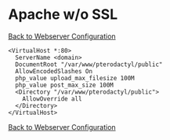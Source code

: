 # Apache w/o SSL

[Back to Webserver Configuration](/panel/webserver_configuration.md)

```
<VirtualHost *:80>
  ServerName <domain>
  DocumentRoot "/var/www/pterodactyl/public"
  AllowEncodedSlashes On
  php_value upload_max_filesize 100M
  php_value post_max_size 100M
  <Directory "/var/www/pterodactyl/public">
    AllowOverride all
  </Directory>
</VirtualHost>
```

[Back to Webserver Configuration](/panel/webserver_configuration.md)
